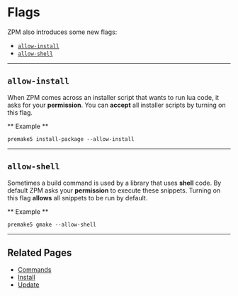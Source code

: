 # Flags
ZPM also introduces some new flags:

* [`allow-install`](#allow-install)
* [`allow-shell`](#allow-shell)

----

## `allow-install`
When ZPM comes across an installer script that wants to run lua code,
it asks for your **permission**. You can **accept** all installer scripts
by turning on this flag.

** Example **

 ```
 premake5 install-package --allow-install
 ```

----

## `allow-shell`
Sometimes a build command is used by a library that uses **shell** code.
By default ZPM asks your **permission** to execute these snippets.
Turning on this flag **allows** all snippets to be run by default.

** Example **

 ```
 premake5 gmake --allow-shell
 ```

----

## Related Pages

* [Commands](../commands)
* [Install](install)
* [Update](update)